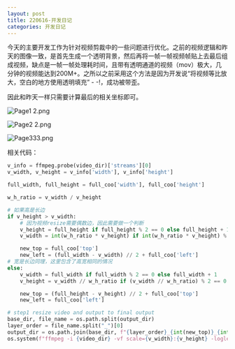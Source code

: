 ```yaml
---
layout: post
title: 220616-开发日记
categories: 开发日记
---
```

今天的主要开发工作为针对视频剪裁中的一些问题进行优化。之前的视频逻辑和昨天的图像一致，是首先生成一个透明背景，然后再将一帧一帧视频帧贴上去最后组成视频，缺点是一帧一帧处理耗时间，且带有透明通道的视频（mov）极大，几分钟的视频能达到200M+。之所以之前采用这个方法是因为开发说“将视频等比放大，空白的地方使用透明填充” - -!，成功被带歪。

因此和昨天一样只需要计算最后的相关坐标即可。

![Page1 2.png](https://s2.loli.net/2022/06/16/Pjp6yY5E2zeSTNq.png)

![Page2 2.png](https://s2.loli.net/2022/06/16/vJqF7OPymH2r9E8.png)

![Page333.png](https://s2.loli.net/2022/06/16/Z6pdNnyO1TB98qI.png)



相关代码：

```python
v_info = ffmpeg.probe(video_dir)['streams'][0]
v_width, v_height = v_info['width'], v_info['height']

full_width, full_height = full_coo['width'], full_coo['height']

w_h_ratio = v_width / v_height

# 如果高是长边
if v_height > v_width:
    # 因为视频resize需要偶数边，因此需要做一个判断
    v_height = full_height if full_height % 2 == 0 else full_height + 1
    v_width = int(w_h_ratio * v_height) if int(w_h_ratio * v_height) % 2 == 0 else int(w_h_ratio * v_height) + 1

    new_top = full_coo['top']
    new_left = (full_width - v_width) // 2 + full_coo['left']
# 宽是长边同理，这里包含了高宽相同的情况
else:
    v_width = full_width if full_width % 2 == 0 else full_width + 1
    v_height = v_width // w_h_ratio if (v_width // w_h_ratio) % 2 == 0 else (v_width // w_h_ratio) + 1

    new_top = (full_height - v_height) // 2 + full_coo['top']
    new_left = full_coo['left']

# step1 resize video and output to final output
base_dir, file_name = os.path.split(output_dir)
layer_order = file_name.split("_")[0]
output_dir = os.path.join(base_dir, f"{layer_order}_{int(new_top)}_{int(new_left)}_video.mp4")
os.system(f"ffmpeg -i {video_dir} -vf scale={v_width}:{v_height} -loglevel error {output_dir}")
```

